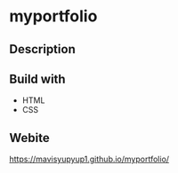 # myportfolio

## Description

## Build with
* HTML
* CSS

## Webite
https://mavisyupyup1.github.io/myportfolio/
